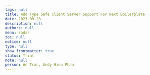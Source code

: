 ```yaml
---
tags: null
title: Add Type Safe Client Server Support For Next Boilerplate
date: 2023-09-28
description: null
authors: null
menu: radar
toc: null
notice: null
type: null
show_frontmatter: true
status: Trial
note: null
person: An Tran, Andy Hieu Phan
---
```


